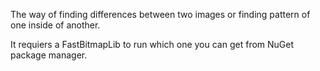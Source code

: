 The way of finding differences between two images or finding pattern of one inside of another.

It requiers a FastBitmapLib to run which one you can get from NuGet package manager.
